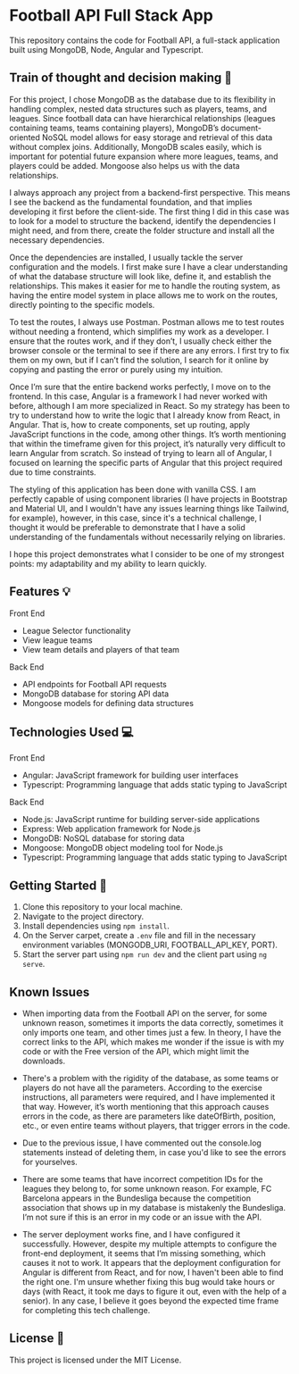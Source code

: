 # Football API Full Stack App

This repository contains the code for Football API, a full-stack application built using MongoDB, Node, Angular and Typescript.

## Train of thought and decision making 🧠

For this project, I chose MongoDB as the database due to its flexibility in handling complex, nested data structures such as players, teams, and leagues. Since football data can have hierarchical relationships (leagues containing teams, teams containing players), MongoDB’s document-oriented NoSQL model allows for easy storage and retrieval of this data without complex joins. Additionally, MongoDB scales easily, which is important for potential future expansion where more leagues, teams, and players could be added. Mongoose also helps us with the data relationships.

I always approach any project from a backend-first perspective. This means I see the backend as the fundamental foundation, and that implies developing it first before the client-side. The first thing I did in this case was to look for a model to structure the backend, identify the dependencies I might need, and from there, create the folder structure and install all the necessary dependencies.

Once the dependencies are installed, I usually tackle the server configuration and the models. I first make sure I have a clear understanding of what the database structure will look like, define it, and establish the relationships. This makes it easier for me to handle the routing system, as having the entire model system in place allows me to work on the routes, directly pointing to the specific models.

To test the routes, I always use Postman. Postman allows me to test routes without needing a frontend, which simplifies my work as a developer. I ensure that the routes work, and if they don’t, I usually check either the browser console or the terminal to see if there are any errors. I first try to fix them on my own, but if I can’t find the solution, I search for it online by copying and pasting the error or purely using my intuition.

Once I’m sure that the entire backend works perfectly, I move on to the frontend. In this case, Angular is a framework I had never worked with before, although I am more specialized in React. So my strategy has been to try to understand how to write the logic that I already know from React, in Angular. That is, how to create components, set up routing, apply JavaScript functions in the code, among other things. It’s worth mentioning that within the timeframe given for this project, it’s naturally very difficult to learn Angular from scratch. So instead of trying to learn all of Angular, I focused on learning the specific parts of Angular that this project required due to time constraints.

The styling of this application has been done with vanilla CSS. I am perfectly capable of using component libraries (I have projects in Bootstrap and Material UI, and I wouldn't have any issues learning things like Tailwind, for example), however, in this case, since it's a technical challenge, I thought it would be preferable to demonstrate that I have a solid understanding of the fundamentals without necessarily relying on libraries.

I hope this project demonstrates what I consider to be one of my strongest points: my adaptability and my ability to learn quickly.

## Features 💡

Front End

- League Selector functionality
- View league teams
- View team details and players of that team

Back End

- API endpoints for Football API requests
- MongoDB database for storing API data
- Mongoose models for defining data structures

## Technologies Used 💻

Front End

- Angular: JavaScript framework for building user interfaces
- Typescript: Programming language that adds static typing to JavaScript

Back End

- Node.js: JavaScript runtime for building server-side applications
- Express: Web application framework for Node.js
- MongoDB: NoSQL database for storing data
- Mongoose: MongoDB object modeling tool for Node.js
- Typescript: Programming language that adds static typing to JavaScript

## Getting Started 🚀

1. Clone this repository to your local machine.
2. Navigate to the project directory.
3. Install dependencies using `npm install`.
4. On the Server carpet, create a `.env` file and fill in the necessary environment variables (MONGODB_URI, FOOTBALL_API_KEY, PORT).
5. Start the server part using `npm run dev` and the client part using `ng serve`.

## Known Issues

- When importing data from the Football API on the server, for some unknown reason, sometimes it imports the data correctly, sometimes it only imports one team, and other times just a few. In theory, I have the correct links to the API, which makes me wonder if the issue is with my code or with the Free version of the API, which might limit the downloads.

- There's a problem with the rigidity of the database, as some teams or players do not have all the parameters. According to the exercise instructions, all parameters were required, and I have implemented it that way. However, it’s worth mentioning that this approach causes errors in the code, as there are parameters like dateOfBirth, position, etc., or even entire teams without players, that trigger errors in the code.

- Due to the previous issue, I have commented out the console.log statements instead of deleting them, in case you'd like to see the errors for yourselves.

- There are some teams that have incorrect competition IDs for the leagues they belong to, for some unknown reason. For example, FC Barcelona appears in the Bundesliga because the competition association that shows up in my database is mistakenly the Bundesliga. I’m not sure if this is an error in my code or an issue with the API.

- The server deployment works fine, and I have configured it successfully. However, despite my multiple attempts to configure the front-end deployment, it seems that I’m missing something, which causes it not to work. It appears that the deployment configuration for Angular is different from React, and for now, I haven't been able to find the right one. I'm unsure whether fixing this bug would take hours or days (with React, it took me days to figure it out, even with the help of a senior). In any case, I believe it goes beyond the expected time frame for completing this tech challenge.

## License 📝

This project is licensed under the MIT License.